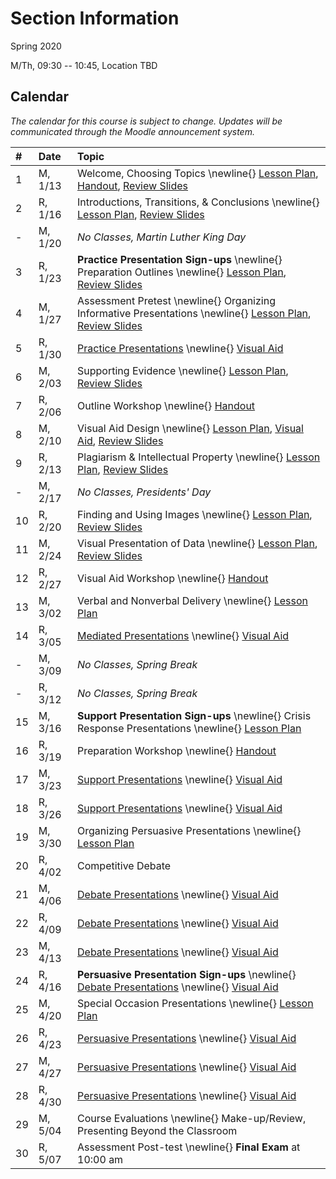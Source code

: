 Section Information
===================

Spring 2020

M/Th, 09:30 -- 10:45, Location TBD

<!-- more -->

[ho-s]:   /course/public-speaking/SPCH-101-100-SP19-KM.pdf "Handout - Syllabus"

Calendar
--------

*The calendar for this course is subject to change.*
*Updates will be communicated through the Moodle announcement system.*


| #  | Date     | Topic                                                                                                                                                                                      |
|:--|:-----------|:------------------------------------------------|
| 1  | M,  1/13 |                                           Welcome, Choosing Topics                        \newline{} [Lesson Plan][lp-ts],  [Handout][ho-s],                         [Review Slides][va-ts-rev]  |
| 2  | R,  1/16 |                                           Introductions, Transitions, & Conclusions       \newline{} [Lesson Plan][lp-itc],                                          [Review Slides][va-itc-rev] |
| -  | M,  1/20 |                                           *No Classes, Martin Luther King Day*                                                                                                             |
| 3  | R,  1/23 | **Practice Presentation Sign-ups**   \newline{} Preparation Outlines                            \newline{} [Lesson Plan][lp-po],                                           [Review Slides][va-po-rev]  |
| 4  | M,  1/27 | Assessment Pretest                   \newline{} Organizing Informative Presentations            \newline{} [Lesson Plan][lp-oip],                                          [Review Slides][va-oip-rev] |
| 5  | R,  1/30 |                                           [Practice Presentations][Practice]              \newline{}                                           [Visual Aid][va-pf]                               |
| 6  | M,  2/03 |                                           Supporting Evidence                             \newline{} [Lesson Plan][lp-se],                                           [Review Slides][va-se-rev]  |
| 7  | R,  2/06 | <!-- drill 6&7 -->                        Outline Workshop                                \newline{}                        [Handout][ho-ppr]                                                    |
| 8  | M,  2/10 |                                           Visual Aid Design                               \newline{} [Lesson Plan][lp-vad],                    [Visual Aid][va-ex],  [Review Slides][va-vad-rev] |
| 9  | R,  2/13 |                                           Plagiarism & Intellectual Property              \newline{} [Lesson Plan][lp-pip],                                          [Review Slides][va-pip-rev] |
| -  | M,  2/17 |                                           *No Classes, Presidents' Day*                                                                                                                    |
| 10 | R,  2/20 |                                           Finding and Using Images                        \newline{} [Lesson Plan][lp-fui],                                          [Review Slides][va-fui-rev] |
| 11 | M,  2/24 |                                           Visual Presentation of Data                     \newline{} [Lesson Plan][lp-vpd],                                          [Review Slides][va-vpd-rev] |
| 12 | R,  2/27 |                                           Visual Aid Workshop                             \newline{}                        [Handout][ho-ppr]                                                    |
| 13 | M,  3/02 |                                           Verbal and Nonverbal Delivery                   \newline{} [Lesson Plan][lp-vnd]                                                                       |
| 14 | R,  3/05 |                                           [Mediated Presentations][Mediated]              \newline{}                                           [Visual Aid][va-pf]                               |
| -  | M,  3/09 |                                           *No Classes, Spring Break*                                                                                                                       |
| -  | R,  3/12 |                                           *No Classes, Spring Break*                                                                                                                       |
| 15 | M,  3/16 | **Support Presentation Sign-ups**    \newline{} Crisis Response Presentations                   \newline{} [Lesson Plan][lp-crp]                                                                       |
| 16 | R,  3/19 | <!-- drill 19-20 -->                      Preparation Workshop                            \newline{}                        [Handout][ho-ppr]                                                    |
| 17 | M,  3/23 |                                           [Support Presentations][Support]                \newline{}                                           [Visual Aid][va-pf]                               |
| 18 | R,  3/26 |                                           [Support Presentations][Support]                \newline{}                                           [Visual Aid][va-pf]                               |
| 19 | M,  3/30 |                                           Organizing Persuasive Presentations             \newline{} [Lesson Plan][lp-opp]                                                                       |
| 20 | R,  4/02 |                                           Competitive Debate                              <!--[Lesson Plan][TODO]-->                                                                       |
| 21 | M,  4/06 |                                           [Debate Presentations][Debate]                  \newline{}                                           [Visual Aid][va-pf]                               |
| 22 | R,  4/09 |                                           [Debate Presentations][Debate]                  \newline{}                                           [Visual Aid][va-pf]                               |
| 23 | M,  4/13 |                                           [Debate Presentations][Debate]                  \newline{}                                           [Visual Aid][va-pf]                               |
| 24 | R,  4/16 | **Persuasive Presentation Sign-ups** \newline{} [Debate Presentations][Debate]                  \newline{}                                           [Visual Aid][va-pf]                               |
| 25 | M,  4/20 |                                           Special Occasion Presentations                  \newline{} [Lesson Plan][lp-sop]                                                                       |
| 26 | R,  4/23 |                                           [Persuasive Presentations][Persuasive]          \newline{}                                           [Visual Aid][va-pf]                               |
| 27 | M,  4/27 |                                           [Persuasive Presentations][Persuasive]          \newline{}                                           [Visual Aid][va-pf]                               |
| 28 | R,  4/30 |                                           [Persuasive Presentations][Persuasive]          \newline{}                                           [Visual Aid][va-pf]                               |
| 29 | M,  5/04 | Course Evaluations                   \newline{} Make-up/Review, Presenting Beyond the Classroom <!--[Lesson Plan][TODO]-->                                                                       |
| 30 | R,  5/07 | Assessment Post-test                 \newline{} **Final Exam** at 10:00 am                                                                                                                       |

<!-- Assignment Links -->
[Debate]:     /course/public-speaking/assignment/debate-assignment/     "Assignment description"
[Mediated]:   /course/public-speaking/assignment/mediated-assignment/   "Assignment description"
[Persuasive]: /course/public-speaking/assignment/persuasive-assignment/ "Assignment description"
[Practice]:   /course/public-speaking/assignment/practice-presentation/ "Assignment description"
[Support]:    /course/public-speaking/assignment/support-assignment/    "Assignment description"

<!-- handout links -->
[ho-ppr]: /course/public-speaking/handout/prepared-presentation-rubric.pdf "Handout - Prepared Presentation Rubric"

<!-- lesson plan links -->
[lp-crp]:      /course/public-speaking/lesson-plan/crisis-response-presentations/              "Lesson Plan"
[lp-fui]:      /course/public-speaking/lesson-plan/finding-and-using-images/                   "Lesson Plan"
[lp-itc]:      /course/public-speaking/lesson-plan/introductions-transitions-and-conclusions/  "Lesson Plan"
[lp-lf]:       /course/public-speaking/lesson-plan/logical-fallacies/                          "Lesson Plan"
[lp-oip]:      /course/public-speaking/lesson-plan/organizing-informative-presentations/       "Lesson Plan"
[lp-opp]:      /course/public-speaking/lesson-plan/organizing-persuasive-presentations/        "Lesson Plan"
[lp-piat]:     /course/public-speaking/lesson-plan/presenting-in-a-team/                       "Lesson Plan"
[lp-pip]:      /course/public-speaking/lesson-plan/plagiarism-and-intellectual-property/       "Lesson Plan"
[lp-po]:       /course/public-speaking/lesson-plan/preparation-outlines/                       "Lesson Plan"
[lp-pteaa]:    /course/public-speaking/lesson-plan/persuasive-targets-effects-and-appeals/     "Lesson Plan"
[lp-se]:       /course/public-speaking/lesson-plan/supporting-evidence/                        "Lesson Plan"
[lp-sop]:      /course/public-speaking/lesson-plan/special-occasion-presentations/             "Lesson Plan"
[lp-ts]:       /course/public-speaking/lesson-plan/topic-selection/                            "Lesson Plan"
[lp-vad]:      /course/public-speaking/lesson-plan/visual-aid-design/                          "Lesson Plan"
[lp-vnd]:      /course/public-speaking/lesson-plan/verbal-and-nonverbal-delivery/              "Lesson Plan"
[lp-vpd]:      /course/public-speaking/lesson-plan/visual-presentation-of-data/                "Lesson Plan"

<!-- visual aid links-->
[va-ex]:      /course/public-speaking/visual-aid/example-visual-aid.pptx                        "Visual Aid - Example Visual Aid"
[va-fui-rev]: /course/public-speaking/visual-aid/finding-and-using-images-rev/                  "Review Slides"
[va-itc-rev]: /course/public-speaking/visual-aid/introductions-transitions-and-conclusions-rev/ "Review Slides"
[va-oip-rev]: /course/public-speaking/visual-aid/organizing-informative-presentations-rev/      "Review Slides"
[va-pf]:      /course/public-speaking/visual-aid/peer-feedback/                                 "Visual Aid - Peer Feedback"
[va-pip-rev]: /course/public-speaking/visual-aid/plagiarism-intellectual-property-rev/          "Review Slides"
[va-po-rev]:  /course/public-speaking/visual-aid/preparation-outlines-rev/                      "Review Slides"
[va-se-rev]:  /course/public-speaking/visual-aid/supporting-evidence-rev/                       "Review Slides"
[va-ts-rev]:  /course/public-speaking/visual-aid/topic-selection-rev/                           "Review Slides"
[va-vad-rev]: /course/public-speaking/visual-aid/visual-aid-design-rev/                         "Review Slides"
[va-vpd-rev]: /course/public-speaking/visual-aid/visual-presentation-of-data-rev/               "Review Slides"
